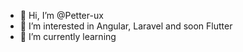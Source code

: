 - 👋 Hi, I’m @Petter-ux
- 👀 I’m interested in Angular, Laravel and soon Flutter
- 🌱 I’m currently learning 

<!---
Petter-ux/Petter-ux is a ✨ special ✨ repository because its `README.md` (this file) appears on your GitHub profile.
You can click the Preview link to take a look at your changes.
--->
